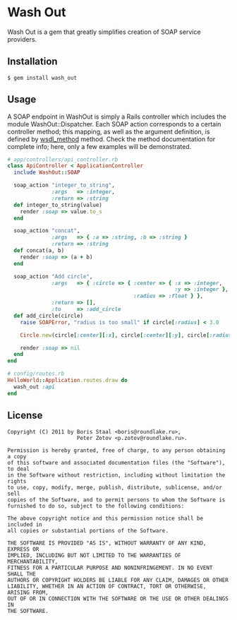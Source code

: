 Wash Out
========

Wash Out is a gem that greatly simplifies creation of SOAP service providers.

Installation
------------

    $ gem install wash_out

Usage
-----

A SOAP endpoint in WashOut is simply a Rails controller which includes the module WashOut::Dispatcher. Each SOAP
action corresponds to a certain controller method; this mapping, as well as the argument definition, is defined
by [wsdl_method][] method. Check the method documentation for complete info; here,
only a few examples will be demonstrated.

  [wsdl_method]: #

```ruby
# app/controllers/api_controller.rb
class ApiController < ApplicationController
  include WashOut::SOAP

  soap_action "integer_to_string",
              :args   => :integer,
              :return => :string
  def integer_to_string(value)
    render :soap => value.to_s
  end

  soap_action "concat",
              :args   => { :a => :string, :b => :string }
              :return => :string
  def concat(a, b)
    render :soap => (a + b)
  end

  soap_action "Add circle",
              :args   => { :circle => { :center => { :x => :integer,
                                                     :y => :integer },
                                        :radius => :float } },
              :return => [],
              :to     => :add_circle
  def add_circle(circle)
    raise SOAPError, "radius is too small" if circle[:radius] < 3.0

    Circle.new(circle[:center][:x], circle[:center][:y], circle[:radius])

    render :soap => nil
  end
end
```

```ruby
# config/routes.rb
HelloWorld::Application.routes.draw do
  wash_out :api
end
```

License
-------

    Copyright (C) 2011 by Boris Staal <boris@roundlake.ru>,
                          Peter Zotov <p.zotov@roundlake.ru>.

    Permission is hereby granted, free of charge, to any person obtaining a copy
    of this software and associated documentation files (the "Software"), to deal
    in the Software without restriction, including without limitation the rights
    to use, copy, modify, merge, publish, distribute, sublicense, and/or sell
    copies of the Software, and to permit persons to whom the Software is
    furnished to do so, subject to the following conditions:

    The above copyright notice and this permission notice shall be included in
    all copies or substantial portions of the Software.

    THE SOFTWARE IS PROVIDED "AS IS", WITHOUT WARRANTY OF ANY KIND, EXPRESS OR
    IMPLIED, INCLUDING BUT NOT LIMITED TO THE WARRANTIES OF MERCHANTABILITY,
    FITNESS FOR A PARTICULAR PURPOSE AND NONINFRINGEMENT. IN NO EVENT SHALL THE
    AUTHORS OR COPYRIGHT HOLDERS BE LIABLE FOR ANY CLAIM, DAMAGES OR OTHER
    LIABILITY, WHETHER IN AN ACTION OF CONTRACT, TORT OR OTHERWISE, ARISING FROM,
    OUT OF OR IN CONNECTION WITH THE SOFTWARE OR THE USE OR OTHER DEALINGS IN
    THE SOFTWARE.
